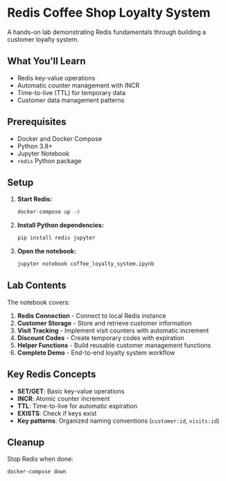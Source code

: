 # Redis Coffee Shop Loyalty System

A hands-on lab demonstrating Redis fundamentals through building a customer loyalty system.

## What You'll Learn

- Redis key-value operations
- Automatic counter management with INCR
- Time-to-live (TTL) for temporary data
- Customer data management patterns

## Prerequisites

- Docker and Docker Compose
- Python 3.8+
- Jupyter Notebook
- `redis` Python package

## Setup

1. **Start Redis:**
   ```bash
   docker-compose up -d
   ```

2. **Install Python dependencies:**
   ```bash
   pip install redis jupyter
   ```

3. **Open the notebook:**
   ```bash
   jupyter notebook coffee_loyalty_system.ipynb
   ```

## Lab Contents

The notebook covers:

1. **Redis Connection** - Connect to local Redis instance
2. **Customer Storage** - Store and retrieve customer information
3. **Visit Tracking** - Implement visit counters with automatic increment
4. **Discount Codes** - Create temporary codes with expiration
5. **Helper Functions** - Build reusable customer management functions
6. **Complete Demo** - End-to-end loyalty system workflow

## Key Redis Concepts

- **SET/GET**: Basic key-value operations
- **INCR**: Atomic counter increment
- **TTL**: Time-to-live for automatic expiration
- **EXISTS**: Check if keys exist
- **Key patterns**: Organized naming conventions (`customer:id`, `visits:id`)

## Cleanup

Stop Redis when done:
```bash
docker-compose down
```